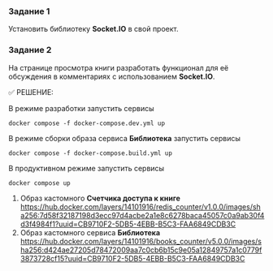 ### Задание 1
Установить библиотеку __Socket.IO__ в свой проект.

### Задание 2
На странице просмотра книги разработать функционал для её обсуждения в комментариях с использованием __Socket.IO__.

:white_check_mark: РЕШЕНИЕ:

В режиме разработки запустить сервисы
```Batchfile
docker compose -f docker-compose.dev.yml up
```
В режиме сборки образа сервиса **Библиотека** запустить сервисы
```Batchfile
docker compose -f docker-compose.build.yml up
```
В продуктивном режиме запустить сервисы
```Batchfile
docker compose up
```
1. Образ кастомного **Счетчика доступа к книге**
https://hub.docker.com/layers/14101916/redis_counter/v1.0.0/images/sha256:7d58f32187198d3ecc97d4acbe2a1e8c6278baca45057c0a9ab30f4d3f4984f1?uuid=CB9710F2-5DB5-4EBB-B5C3-FAA6849CDB3C
2. Образ кастомного сервиса **Библиотека**
https://hub.docker.com/layers/14101916/books_counter/v5.0.0/images/sha256:d424ae27205d78472009aa7c0cb6b15c9e05a12849757a1c0779f3873728cf15?uuid=CB9710F2-5DB5-4EBB-B5C3-FAA6849CDB3C
